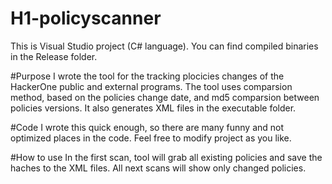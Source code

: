 # H1-policyscanner
This is Visual Studio project (C# language). You can find compiled binaries in the Release folder.

#Purpose
I wrote the tool for the tracking plocicies changes of the HackerOne public and external programs.
The tool uses comparsion method, based on the policies change date, and md5 comparsion between policies versions. It also generates XML files in the executable folder.

#Code
I wrote this quick enough, so there are many funny and not optimized places in the code. Feel free to modify project as you like.

#How to use
In the first scan, tool will grab all existing policies and save the haches to the XML files. All next scans will show only changed policies.
